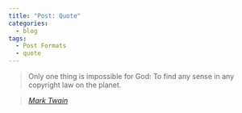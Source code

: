 ```yaml
---
title: "Post: Quote"
categories:
  - blog
tags:
  - Post Formats
  - quote
---
```


> Only one thing is impossible for God: To find any sense in any copyright law on the planet.
  
> <cite><a href="http://www.brainyquote.com/quotes/quotes/m/marktwain163473.html">Mark Twain</a></cite>
